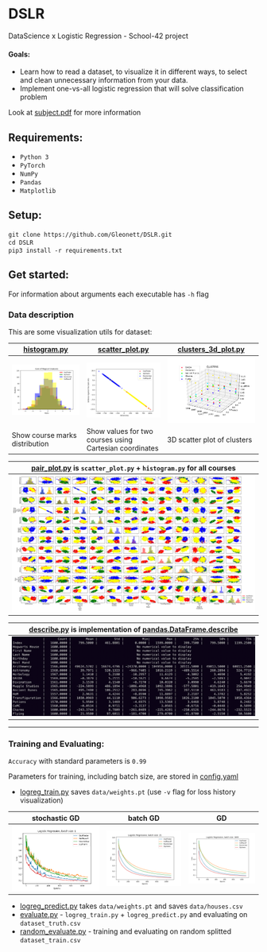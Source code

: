 # DSLR
DataScience x Logistic Regression - School-42 project

#### Goals:
* Learn how to read a dataset, to visualize it in different ways, to select and clean unnecessary information from your data.
* Implement one-vs-all logistic regression that will solve classification problem

Look at [subject.pdf](readme_images/subject.pdf) for more information

## Requirements:
* `Python 3`
* `PyTorch`
* `NumPy`
* `Pandas`
* `Matplotlib`

## Setup:
```
git clone https://github.com/Gleonett/DSLR.git
cd DSLR
pip3 install -r requirements.txt
```

## Get started:
For information about arguments each executable has `-h` flag

### Data description
This are some visualization utils for dataset:
 
|[histogram.py](data_description/histogram.py)|[scatter_plot.py](data_description/scatter_plot.py)    |[clusters_3d_plot.py](data_description/clusters_3d_plot.py)|
|---------------------------------------------|-------------------------------------------------------|-----------------------------------------------------------|
|![histogram](readme_images/histogram.png)    |![scatter_plot](readme_images/scatter_plot.png)        |![clusters_plot](readme_images/clusters_plot.png)          |
| Show course marks distribution              |Show values for two courses using Cartesian coordinates|3D scatter plot of clusters                                |

|[pair_plot.py](data_description/pair_plot.py) is `scatter_plot.py` + `histogram.py` for all courses|
|---------------------------------------------------------------------------------------------------|
|![pair_plot.png](readme_images/pair_plot.png)|

|[describe.py](data_description/describe.py) is implementation of [pandas.DataFrame.describe](https://pandas.pydata.org/pandas-docs/stable/reference/api/pandas.DataFrame.describe.html)|
|-------------------------------------------|
|![describe](readme_images/describe.png)|
___

### Training and Evaluating:
`Accuracy` with standard parameters is `0.99`

Parameters for training, including batch size, are stored in [config.yaml](config.yaml)

* [logreg_train.py](logreg_train.py) saves `data/weights.pt`
(use `-v` flag for loss history visualization)

|stochastic GD                                    |                                             batch GD|                                                      GD|
|-------------------------------------------------|-----------------------------------------------------|--------------------------------------------------------|
|![histogram](readme_images/loss_batch_size_1.png)|![scatter_plot](readme_images/loss_batch_size_21.png)|![clusters_plot](readme_images/loss_batch_size_1600.png)|

* [logreg_predict.py](logreg_predict.py) takes `data/weights.pt` and saves `data/houses.csv`
* [evaluate.py](evaluate.py) - `logreg_train.py` + `logreg_predict.py` and evaluating on `dataset_truth.csv`
* [random_evaluate.py](random_evaluate.py) - training and evaluating on random splitted `dataset_train.csv`
